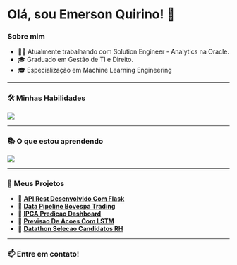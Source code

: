 # Olá, sou Emerson Quirino! 👋

### Sobre mim
- 👨‍💻 Atualmente trabalhando com Solution Engineer - Analytics na Oracle.
- 🎓 Graduado em Gestão de TI e Direito.
- 🎓 Especialização em Machine Learning Engineering

---

### 🛠️ Minhas Habilidades
<p align="left">
  <a href="https://skillicons.dev">
    <img src="https://skillicons.dev/icons?i=python,mysql,oracle,oci" />
  </a>
</p>

---

### 📚 O que estou aprendendo
<p align="left">
  <a href="https://skillicons.dev">
    <img src="https://skillicons.dev/icons?i=aws,docker,flask" />
  </a>
</p>

---

### 🚀 Meus Projetos

- 🔗 **[API Rest Desenvolvido Com Flask](https://github.com/emersonquirino/TechChallengeFase1-APIrestDesenvolvidoComFlask.git)**
- 🔗 **[Data Pipeline Bovespa Trading](https://github.com/emersonquirino/TechChallengeFase2-DataPipelineBovespaTrading.git)**
- 🔗 **[IPCA Predicao Dashboard](https://github.com/emersonquirino/Tech-Challenge-Fase-3-IPCA-PredicaoDashboard.git)**
- 🔗 **[Previsao De Acoes Com LSTM](https://github.com/emersonquirino/TechChallengeFase4-PrevisaoDeAcoesComLSTM.git)**
- 🔗 **[Datathon Selecao Candidatos RH](https://github.com/emersonquirino/TechChallengeFase5-DatathonSelecaoCandidatosRH.git)**
---

### 📫 Entre em contato!
<p align="left">
<a href="https://www.linkedin.com/in/emerson-quirino-0
